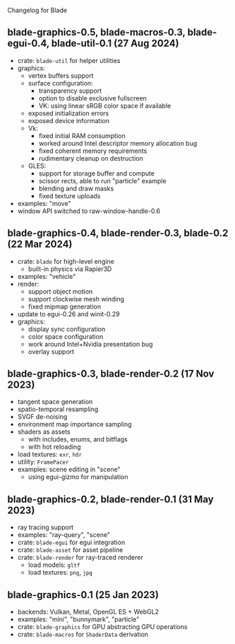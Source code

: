 Changelog for Blade

## blade-graphics-0.5, blade-macros-0.3, blade-egui-0.4, blade-util-0.1 (27 Aug 2024)

- crate: `blade-util` for helper utilities
- graphics:
  - vertex buffers support
  - surface configuration:
    - transparency support
    - option to disable exclusive fullscreen
    - VK: using linear sRGB color space if available
  - exposed initialization errors
  - exposed device information
  - Vk:
    - fixed initial RAM consumption
    - worked around Intel descriptor memory allocation bug
    - fixed coherent memory requirements
    - rudimentary cleanup on destruction
  - GLES:
    - support for storage buffer and compute
    - scissor rects, able to run "particle" example
    - blending and draw masks
    - fixed texture uploads
- examples: "move"
- window API switched to raw-window-handle-0.6

## blade-graphics-0.4, blade-render-0.3, blade-0.2 (22 Mar 2024)

- crate: `blade` for high-level engine
  - built-in physics via Rapier3D
- examples: "vehicle"
- render:
  - support object motion
  - support clockwise mesh winding
  - fixed mipmap generation
- update to egui-0.26 and winit-0.29
- graphics:
  - display sync configuration
  - color space configuration
  - work around Intel+Nvidia presentation bug
  - overlay support

## blade-graphics-0.3, blade-render-0.2 (17 Nov 2023)

- tangent space generation
- spatio-temporal resampling
- SVGF de-noising
- environment map importance sampling
- shaders as assets
  - with includes, enums, and bitflags
  - with hot reloading
- load textures: `exr`, `hdr`
- utility: `FramePacer`
- examples: scene editing in "scene"
  - using egui-gizmo for manipulation

## blade-graphics-0.2, blade-render-0.1 (31 May 2023)

- ray tracing support
- examples: "ray-query", "scene"
- crate: `blade-egui` for egui integration
- crate: `blade-asset` for asset pipeline
- crate: `blade-render` for ray-traced renderer
  - load models: `gltf`
  - load textures: `png`, `jpg`

## blade-graphics-0.1 (25 Jan 2023)

- backends: Vulkan, Metal, OpenGL ES + WebGL2
- examples: "mini", "bunnymark", "particle"
- crate: `blade-graphics` for GPU abstracting GPU operations
- crate: `blade-macros` for `ShaderData` derivation
